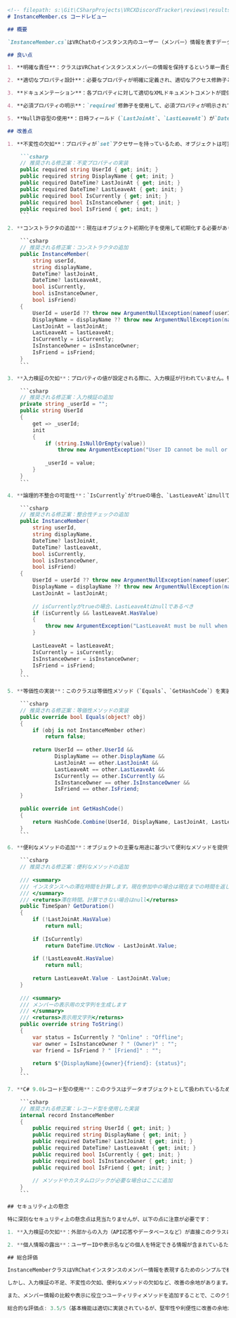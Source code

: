 ```markdown
<!-- filepath: s:\Git\CSharpProjects\VRCXDiscordTracker\reviews\results\program\InstanceMember.md -->
# InstanceMember.cs コードレビュー

## 概要

`InstanceMember.cs`はVRChatのインスタンス内のユーザー（メンバー）情報を表すデータモデルクラスです。ユーザーID、表示名、参加・退出時間、現在の参加状態、インスタンスオーナー情報、フレンド関係などの情報を保持します。

## 良い点

1. **明確な責任**：クラスはVRChatインスタンスメンバーの情報を保持するという単一責任を持っており、その役割に特化しています。

2. **適切なプロパティ設計**：必要なプロパティが明確に定義され、適切なアクセス修飾子とgetter/setterが設定されています。

3. **ドキュメンテーション**：各プロパティに対して適切なXMLドキュメントコメントが提供されています。

4. **必須プロパティの明示**：`required`修飾子を使用して、必須プロパティが明示されています。これにより、オブジェクト初期化時にこれらのプロパティが必ず設定されることが保証されます。

5. **Null許容型の使用**：日時フィールド（`LastJoinAt`、`LastLeaveAt`）が`DateTime?`型として定義されており、データがない場合にnullを許容しています。

## 改善点

1. **不変性の欠如**：プロパティが`set`アクセサーを持っているため、オブジェクトは可変です。このようなデータモデルは通常変更されるべきではないため、不変（イミュータブル）にすることでより堅牢になります。

    ```csharp
    // 推奨される修正案：不変プロパティの実装
    public required string UserId { get; init; }
    public required string DisplayName { get; init; }
    public required DateTime? LastJoinAt { get; init; }
    public required DateTime? LastLeaveAt { get; init; }
    public required bool IsCurrently { get; init; }
    public required bool IsInstanceOwner { get; init; }
    public required bool IsFriend { get; init; }
    ```

2. **コンストラクタの追加**：現在はオブジェクト初期化子を使用して初期化する必要がありますが、明示的なコンストラクタを提供することで、より制御された初期化が可能になります。

    ```csharp
    // 推奨される修正案：コンストラクタの追加
    public InstanceMember(
        string userId,
        string displayName,
        DateTime? lastJoinAt,
        DateTime? lastLeaveAt,
        bool isCurrently,
        bool isInstanceOwner,
        bool isFriend)
    {
        UserId = userId ?? throw new ArgumentNullException(nameof(userId));
        DisplayName = displayName ?? throw new ArgumentNullException(nameof(displayName));
        LastJoinAt = lastJoinAt;
        LastLeaveAt = lastLeaveAt;
        IsCurrently = isCurrently;
        IsInstanceOwner = isInstanceOwner;
        IsFriend = isFriend;
    }
    ```

3. **入力検証の欠如**：プロパティの値が設定される際に、入力検証が行われていません。特にUserIdやDisplayNameなどの重要なプロパティには、空文字列チェックなどの検証が必要です。

    ```csharp
    // 推奨される修正案：入力検証の追加
    private string _userId = "";
    public string UserId
    {
        get => _userId;
        init
        {
            if (string.IsNullOrEmpty(value))
                throw new ArgumentException("User ID cannot be null or empty", nameof(value));
                
            _userId = value;
        }
    }
    ```

4. **論理的不整合の可能性**：`IsCurrently`がtrueの場合、`LastLeaveAt`はnullであるべきですが、この整合性を保証するロジックがありません。

    ```csharp
    // 推奨される修正案：整合性チェックの追加
    public InstanceMember(
        string userId,
        string displayName,
        DateTime? lastJoinAt,
        DateTime? lastLeaveAt,
        bool isCurrently,
        bool isInstanceOwner,
        bool isFriend)
    {
        UserId = userId ?? throw new ArgumentNullException(nameof(userId));
        DisplayName = displayName ?? throw new ArgumentNullException(nameof(displayName));
        LastJoinAt = lastJoinAt;
        
        // isCurrentlyがtrueの場合、LastLeaveAtはnullであるべき
        if (isCurrently && lastLeaveAt.HasValue)
        {
            throw new ArgumentException("LastLeaveAt must be null when IsCurrently is true", nameof(lastLeaveAt));
        }
        
        LastLeaveAt = lastLeaveAt;
        IsCurrently = isCurrently;
        IsInstanceOwner = isInstanceOwner;
        IsFriend = isFriend;
    }
    ```

5. **等価性の実装**：このクラスは等価性メソッド（`Equals`、`GetHashCode`）を実装していないため、コレクション内での比較や検索が効率的ではありません。

    ```csharp
    // 推奨される修正案：等価性メソッドの実装
    public override bool Equals(object? obj)
    {
        if (obj is not InstanceMember other)
            return false;
            
        return UserId == other.UserId &&
               DisplayName == other.DisplayName &&
               LastJoinAt == other.LastJoinAt &&
               LastLeaveAt == other.LastLeaveAt &&
               IsCurrently == other.IsCurrently &&
               IsInstanceOwner == other.IsInstanceOwner &&
               IsFriend == other.IsFriend;
    }
    
    public override int GetHashCode()
    {
        return HashCode.Combine(UserId, DisplayName, LastJoinAt, LastLeaveAt, IsCurrently, IsInstanceOwner, IsFriend);
    }
    ```

6. **便利なメソッドの追加**：オブジェクトの主要な用途に基づいて便利なメソッドを提供することで、使いやすさが向上します。

    ```csharp
    // 推奨される修正案：便利なメソッドの追加
    
    /// <summary>
    /// インスタンスへの滞在時間を計算します。現在参加中の場合は現在までの時間を返します。
    /// </summary>
    /// <returns>滞在時間。計算できない場合はnull</returns>
    public TimeSpan? GetDuration()
    {
        if (!LastJoinAt.HasValue)
            return null;
            
        if (IsCurrently)
            return DateTime.UtcNow - LastJoinAt.Value;
            
        if (!LastLeaveAt.HasValue)
            return null;
            
        return LastLeaveAt.Value - LastJoinAt.Value;
    }
    
    /// <summary>
    /// メンバーの表示用の文字列を生成します
    /// </summary>
    /// <returns>表示用文字列</returns>
    public override string ToString()
    {
        var status = IsCurrently ? "Online" : "Offline";
        var owner = IsInstanceOwner ? " (Owner)" : "";
        var friend = IsFriend ? " [Friend]" : "";
        
        return $"{DisplayName}{owner}{friend}: {status}";
    }
    ```

7. **C# 9.0レコード型の使用**：このクラスはデータオブジェクトとして扱われているため、C# 9.0以降のレコード型を使用することで、よりシンプルに実装できます。

    ```csharp
    // 推奨される修正案：レコード型を使用した実装
    internal record InstanceMember
    {
        public required string UserId { get; init; }
        public required string DisplayName { get; init; }
        public required DateTime? LastJoinAt { get; init; }
        public required DateTime? LastLeaveAt { get; init; }
        public required bool IsCurrently { get; init; }
        public required bool IsInstanceOwner { get; init; }
        public required bool IsFriend { get; init; }
        
        // メソッドやカスタムロジックが必要な場合はここに追加
    }
    ```

## セキュリティ上の懸念

特に深刻なセキュリティ上の懸念点は見当たりませんが、以下の点に注意が必要です：

1. **入力検証の欠如**：外部からの入力（API応答やデータベースなど）が直接このクラスに設定される場合、入力検証が行われないと不正なデータが内部処理に影響を与える可能性があります。

2. **個人情報の露出**：ユーザーIDや表示名などの個人を特定できる情報が含まれているため、ログやデバッグ出力に不用意に表示しないよう注意が必要です。

## 総合評価

InstanceMemberクラスはVRChatインスタンスのメンバー情報を表現するためのシンプルで機能的なデータモデルを提供しています。プロパティの型付けや必須フィールドの指定など、良い設計パターンが適用されています。

しかし、入力検証の不足、不変性の欠如、便利なメソッドの欠如など、改善の余地があります。特に、データの整合性を確保するための検証ロジックを追加し、C# 9.0以降の機能（initアクセサーやレコード型）を活用することで、より堅牢で使いやすいクラスになるでしょう。

また、メンバー情報の比較や表示に役立つユーティリティメソッドを追加することで、このクラスの有用性がさらに高まります。現状ではシンプルなデータコンテナですが、ドメイン固有の機能を追加することでより価値のあるクラスになるでしょう。

総合的な評価点: 3.5/5（基本機能は適切に実装されているが、堅牢性や利便性に改善の余地がある）
```
